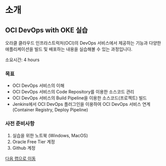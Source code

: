 # 소개

## OCI DevOps with OKE 실습

오라클 클라우드 인프라스트럭처(OCI)의 DevOps 서비스에서 제공하는 기능과 다양한 애플리케이션을 빌드 및 배포하는 내용을 실습해볼 수 있는 과정입니다.

소요시간: 4 hours

### 목표

* OCI DevOps 서비스의 이해
* OCI DevOps 서비스의 Code Repository를 이용한 소스코드 관리
* OCI DevOps 서비스의 Build Pipeline을 이용한 소스코드(프로젝트) 빌드
* Jenkins에서 OCI DevOps 플러그인을 이용하여 OCI DevOps 서비스 연계 (Container Registry, Deploy Pipeline)


### 사전 준비사항

1. 실습을 위한 노트북 (Windows, MacOS)
1. Oracle Free Tier 계정
1. Github 계정


[다음 랩으로 이동](#next)